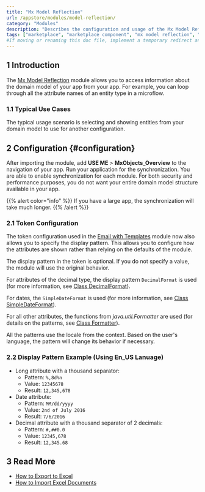 ```yaml
---
title: "Mx Model Reflection"
url: /appstore/modules/model-reflection/
category: "Modules"
description: "Describes the configuration and usage of the Mx Model Reflection module, which is available in the Mendix Marketplace."
tags: ["marketplace", "marketplace component", "mx model reflection", "token configuration", "platform support"]
#If moving or renaming this doc file, implement a temporary redirect and let the respective team know they should update the URL in the product. See Mapping to Products for more details.
---
```


## 1 Introduction

The [Mx Model Reflection](https://marketplace.mendix.com/link/component/69/) module allows you to access information about the domain model of your app from your app. For example, you can loop through all the attribute names of an entity type in a microflow.

### 1.1 Typical Use Cases

The typical usage scenario is selecting and showing entities from your domain model to use for another configuration. 

## 2 Configuration {#configuration}

After importing the module, add **USE ME** > **MxObjects_Overview** to the navigation of your app. Run your application for the synchronization. You are able to enable synchronization for each module. For both security and performance purposes, you do not want your entire domain model structure available in your app.

{{% alert color="info" %}}
If you have a large app, the synchronization will take much longer.
{{% /alert %}}

### 2.1 Token Configuration

The token configuration used in the [Email with Templates](/appstore/modules/email-with-templates/) module now also allows you to specify the display pattern. This allows you to configure how the attributes are shown rather than relying on the defaults of the module.

The display pattern in the token is optional. If you do not specify a value, the module will use the original behavior. 

For attributes of the decimal type, the display pattern `DecimalFormat` is used (for more information, see [Class DecimalFormat](https://docs.oracle.com/javase/8/docs/api/java/text/DecimalFormat.html)).

For dates, the `SimpleDateFormat` is used (for more information, see [Class SimpleDateFormat](http://docs.oracle.com/javase/8/docs/api/java/text/SimpleDateFormat.html)).

For all other attributes, the functions from *java.util.Formatter* are used (for details on the patterns, see [Class Formatter](https://docs.oracle.com/javase/8/docs/api/java/util/Formatter.html)).

All the patterns use the locale from the context. Based on the user's language, the pattern will change its behavior if necessary.

### 2.2 Display Pattern Example (Using En_US Lanuage)

* Long attribute with a thousand separator:
	* Pattern:  `%,8d%n`
	* Value: `12345678`
	* Result: `12,345,678`
* Date attribute:
	* Pattern: `MM/dd/yyyy`
	* Value: `2nd of July 2016`
	* Result: `7/6/2016`
* Decimal attribute with a thousand separator of 2 decimals:
	* Pattern: `#,##0.0`
	* Value: `12345,678`
	* Result: `12,345.68`

## 3 Read More

* [How to Export to Excel](/howto/integration/using-the-excel-exporter/)
* [How to Import Excel Documents](/howto/integration/importing-excel-documents/)
